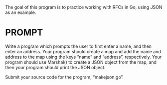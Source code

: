 The goal of this program is to practice working with RFCs in Go, using JSON as an example.

# PROMPT

Write a program which prompts the user to first enter a name, and then enter an address. Your program should create a map and add the name and address to the map using the keys “name” and “address”, respectively. Your program should use Marshal() to create a JSON object from the map, and then your program should print the JSON object.

Submit your source code for the program,
“makejson.go”.
